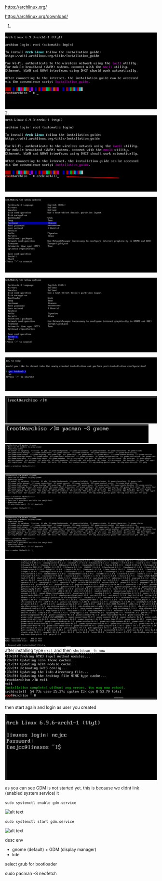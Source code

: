 
https://archlinux.org/

https://archlinux.org/download/

1. 
![alt text](media/1.png "Title")
2. 
![alt text](media/2.png "Title")

![alt text](media/3.png "Title")

![alt text](media/4.png "Title")

![alt text](media/5.png "Title")

![alt text](media/6.png "Title")
![alt text](media/7.png "Title")
![alt text](media/8.png "Title")
![alt text](media/9.png "Title")
![alt text](media/10.png "Title")
![alt text](media/11.png "Title")
 after installing type ```exit```
 and then ```shutdown -h now```
 ![alt text](media/12.png "Title")

then start again and login as user you created

 ![alt text](media/13.png "Title")

 as you can see GDM is not started yet. this is because we didnt link (enabled system service) it

```sudo systemctl enable gdm.service```

 ![alt text](media/14.png "Title")

 ```sudo systemctl start gdm.service```

  ![alt text](media/15.png "Title")

desc env

- gnome (default) + GDM (display manager)
- kde


select grub for bootloader

sudo pacman -S neofetch